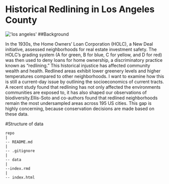 # Historical Redlining in Los Angeles County

!['los angeles'](https://cdn.villaway.com/202303/images/5b469de9e4b00fdbef4055cc/81em0u4af4_202303.jpg)
##Background

In the 1930s, the Home Owners’ Loan Corporation (HOLC), a New Deal initiative, assessed neighborhoods for real estate investment safety. The HOLC’s grading system (A for green, B for blue, C for yellow, and D for red) was then used to deny loans for home ownership, a discriminatory practice known as “redlining.” This historical injustice has affected community wealth and health. Redlined areas exhibit lower greenery levels and higher temperatures compared to other neighborhoods.
I want to examine how this is still a current-day issue by outlining the socioeconomics of current tracts. A recent study found that redlining has not only affected the environments communities are exposed to, it has also shaped our observations of biodiversity.Ellis-Soto and co-authors found that redlined neighborhoods remain the most undersampled areas across 195 US cities. This gap is highly concerning, because conservation decisions are made based on these data.

#Structure of data

```
repo
|
-- README.md
|
-- .gitignore
|
-- data
|
--index.rmd
|
-- index.html
```
